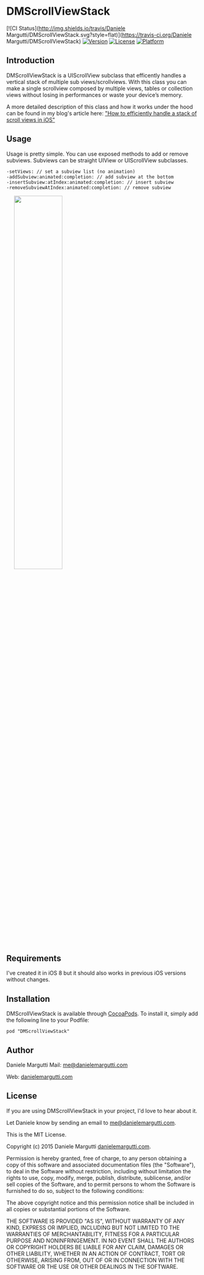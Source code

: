# DMScrollViewStack

[![CI Status](http://img.shields.io/travis/Daniele Margutti/DMScrollViewStack.svg?style=flat)](https://travis-ci.org/Daniele Margutti/DMScrollViewStack)
[![Version](https://img.shields.io/cocoapods/v/DMScrollViewStack.svg?style=flat)](http://cocoadocs.org/docsets/DMScrollViewStack)
[![License](https://img.shields.io/cocoapods/l/DMScrollViewStack.svg?style=flat)](http://cocoadocs.org/docsets/DMScrollViewStack)
[![Platform](https://img.shields.io/cocoapods/p/DMScrollViewStack.svg?style=flat)](http://cocoadocs.org/docsets/DMScrollViewStack)

## Introduction

DMScrollViewStack is a UIScrollView subclass that efficently handles a vertical stack of multiple sub views/scrollviews.
With this class you can make a single scrollview composed by multiple views, tables or collection views without losing in performances or waste your device’s memory.

A more detailed description of this class and how it works under the hood can be found in my blog's article here: ["How to efficiently handle a stack of scroll views in iOS"](http://danielemargutti.com/how-to-efficiently-handle-a-stack-of-scroll-views-in-ios/)

## Usage

Usage is pretty simple. You can use exposed methods to add or remove subviews. Subviews can be straight UIView or UIScrollView subclasses.

```
-setViews: // set a subview list (no animation)
-addSubview:animated:completion: // add subview at the bottom
-insertSubview:atIndex:animated:completion: // insert subview
-removeSubviewAtIndex:animated:completion: // remove subview
```

<div style="width:100%;">
<img src="Example/Demo.gif" align="center" height="50%" width="50%" style="margin-left:20px;">
</div>



## Requirements
I've created it in iOS 8 but it should also works in previous iOS versions without changes.

## Installation

DMScrollViewStack is available through [CocoaPods](http://cocoapods.org). To install
it, simply add the following line to your Podfile:

    pod "DMScrollViewStack"

## Author

Daniele Margutti
Mail: [me@danielemargutti.com](mailto://me@danielemargutti.com)

Web: [danielemargutti.com](http://www.danielemargutti.com)

## License

If you are using DMScrollViewStack in your project, I'd love to hear about it.

Let Daniele know by sending an email to me@danielemargutti.com.

This is the MIT License.

Copyright (c) 2015 Daniele Margutti [danielemargutti.com](http://www.danielemargutti.com).

Permission is hereby granted, free of charge, to any person obtaining a copy
of this software and associated documentation files (the "Software"), to deal
in the Software without restriction, including without limitation the rights
to use, copy, modify, merge, publish, distribute, sublicense, and/or sell
copies of the Software, and to permit persons to whom the Software is
furnished to do so, subject to the following conditions:

The above copyright notice and this permission notice shall be included in
all copies or substantial portions of the Software.

THE SOFTWARE IS PROVIDED "AS IS", WITHOUT WARRANTY OF ANY KIND, EXPRESS OR
IMPLIED, INCLUDING BUT NOT LIMITED TO THE WARRANTIES OF MERCHANTABILITY,
FITNESS FOR A PARTICULAR PURPOSE AND NONINFRINGEMENT. IN NO EVENT SHALL THE
AUTHORS OR COPYRIGHT HOLDERS BE LIABLE FOR ANY CLAIM, DAMAGES OR OTHER
LIABILITY, WHETHER IN AN ACTION OF CONTRACT, TORT OR OTHERWISE, ARISING FROM,
OUT OF OR IN CONNECTION WITH THE SOFTWARE OR THE USE OR OTHER DEALINGS IN
THE SOFTWARE.
